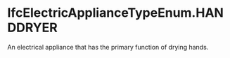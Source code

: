IfcElectricApplianceTypeEnum.HANDDRYER
======================================
An electrical appliance that has the primary function of drying hands.


